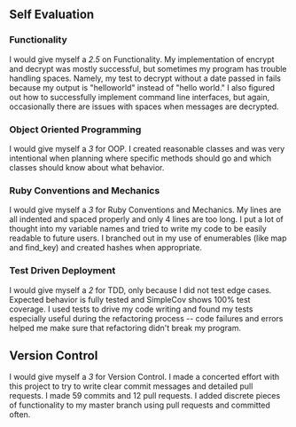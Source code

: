 ## Self Evaluation

### Functionality
I would give myself a *2.5* on Functionality. My implementation of encrypt and decrypt was mostly successful, but sometimes my program has trouble handling spaces. Namely, my test to decrypt without a date passed in fails because my output is "helloworld" instead of "hello world." I also figured out how to successfully implement command line interfaces, but again, occasionally there are issues with spaces when messages are decrypted.

### Object Oriented Programming
I would give myself a *3* for OOP. I created reasonable classes and was very intentional when planning where specific methods should go and which classes should know about what behavior.


### Ruby Conventions and Mechanics
I would give myself a *3* for Ruby Conventions and Mechanics. My lines are all indented and spaced properly and only 4 lines are too long. I put a lot of thought into my variable names and tried to write my code to be easily readable to future users. I branched out in my use of enumerables (like map and find_key) and created hashes when appropriate.

### Test Driven Deployment
I would give myself a *2* for TDD, only because I did not test edge cases. Expected behavior is fully tested and SimpleCov shows 100% test coverage. I used tests to drive my code writing and found my tests especially useful during the refactoring process -- code failures and errors helped me make sure that refactoring didn't break my program.


## Version Control
I would give myself a *3* for Version Control. I made a concerted effort with this project to try to write clear commit messages and detailed pull requests. I made 59 commits and 12 pull requests. I added discrete pieces of functionality to my master branch using pull requests and committed often.
